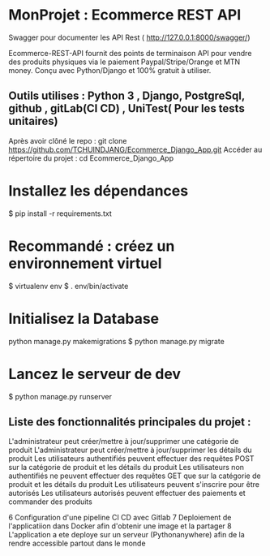 # MonProjet : Ecommerce REST API
Swagger pour documenter les API Rest ( http://127.0.0.1:8000/swagger/)

Ecommerce-REST-API fournit des points de terminaison API pour vendre des produits physiques via le paiement Paypal/Stripe/Orange et MTN money. Conçu avec Python/Django et 100% gratuit à utiliser.


## Outils utilises : Python 3 , Django, PostgreSql, github , gitLab(CI CD) , UniTest( Pour les tests unitaires) 
                      

Après avoir clôné le repo : git clone https://github.com/TCHUINDJANG/Ecommerce_Django_App.git
Accéder au répertoire du projet : cd Ecommerce_Django_App
# Installez les dépendances
$ pip install -r requirements.txt

# Recommandé : créez un environnement virtuel
$ virtualenv env
$ . env/bin/activate

# Initialisez la Database
python manage.py makemigrations
$ python manage.py migrate

# Lancez le serveur de dev
$ python manage.py runserver

## Liste des fonctionnalités principales du projet :

L'administrateur peut créer/mettre à jour/supprimer une catégorie de produit
L'administrateur peut créer/mettre à jour/supprimer les détails du produit
Les utilisateurs authentifiés peuvent effectuer des requêtes POST sur la catégorie de produit et les détails du produit
Les utilisateurs non authentifiés ne peuvent effectuer des requêtes GET que sur la catégorie de produit et les détails du produit
Les utilisateurs peuvent s'inscrire pour être autorisés
Les utilisateurs autorisés peuvent effectuer des paiements et commander des produits

6 Configuration d'une pipeline CI CD avec Gitlab
7 Deploiement de l'applicatiion dans Docker afin d'obtenir une image et la partager
8 L'application a ete deploye sur un serveur (Pythonanywhere) afin de la rendre accessible partout dans le monde
